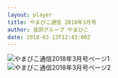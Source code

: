 ```yaml
---
layout: player
title: やまびこ通信 2018年3月号
author: 音訳グループ やまびこ
date: 2018-03-13T12:43:00Z
---
```

<script type="text/javascript">
//<![CDATA[
$(document).ready(function(){

	new jPlayerPlaylist({
		jPlayer: "#jquery_jplayer_1",
		cssSelectorAncestor: "#jp_container_1"
	}, [
		{
			title:"やまびこ通信2018年3月号",
			mp3:"./media/tusin201803/sound0001.mp3",
			oga:"./media/tusin201803/sound0001.ogg"
		},
		{
			title:"〈2月活動報告〉",
			mp3:"./media/tusin201803/sound0002.mp3",
			oga:"./media/tusin201803/sound0002.ogg"
		},
		{
			title:"〈3月活動予定〉",
			mp3:"./media/tusin201803/sound0003.mp3",
			oga:"./media/tusin201803/sound0003.ogg"
		},
		{
			title:"〈録音図書作成〉",
			mp3:"./media/tusin201803/sound0004.mp3",
			oga:"./media/tusin201803/sound0004.ogg"
		},
		{
			title:"〈対面音訳〉",
			mp3:"./media/tusin201803/sound0005.mp3",
			oga:"./media/tusin201803/sound0005.ogg"
		},
		{
			title:"ほっと一句",
			mp3:"./media/tusin201803/sound0006.mp3",
			oga:"./media/tusin201803/sound0006.ogg"
		},
		{
			title:"合成音声で録音図書を製作中！",
			mp3:"./media/tusin201803/sound0007.mp3",
			oga:"./media/tusin201803/sound0007.ogg"
		},
		{
			title:"新入会員から",
			mp3:"./media/tusin201803/sound0008.mp3",
			oga:"./media/tusin201803/sound0008.ogg"
		},
		{
			title:"東京音訳グループ連絡会講習会",
			mp3:"./media/tusin201803/sound0009.mp3",
			oga:"./media/tusin201803/sound0009.ogg"
		},
		{
			title:"図 音訳グループやまびこ組織図",
			mp3:"./media/tusin201803/sound0010.mp3",
			oga:"./media/tusin201803/sound0010.ogg"
		},
		{
			title:"Let's try!! ♪mini♪",
			mp3:"./media/tusin201803/sound0011.mp3",
			oga:"./media/tusin201803/sound0011.ogg"
		},
		{
			title:"定例会",
			mp3:"./media/tusin201803/sound0012.mp3",
			oga:"./media/tusin201803/sound0012.ogg"
		},
		{
			title:"終わり",
			mp3:"./media/tusin201803/sound0013.mp3",
			oga:"./media/tusin201803/sound0013.ogg"
		}
	], {
		playlistOptions: {
 		   autoPlay: true
    		},
		swfPath: "./jPlayer-2.9.2/dist/jplayer",
		supplied: "oga, mp3",
		wmode: "window",
		useStateClassSkin: true,
		autoBlur: false,
		smoothPlayBar: true,
		keyEnabled: true
	});
$("#jquery_jplayer_1").jPlayer("volume", 1);
});
//]]>
</script>
<div>
<img src="media/tusin201803-1.png" alt="やまびこ通信2018年3月号ページ1" srcset="media/tusin201803-1.svg" />
</div>
<div>
<img src="media/tusin201803-2.png" alt="やまびこ通信2018年3月号ページ2" srcset="media/tusin201803-2.svg" />
</div>

